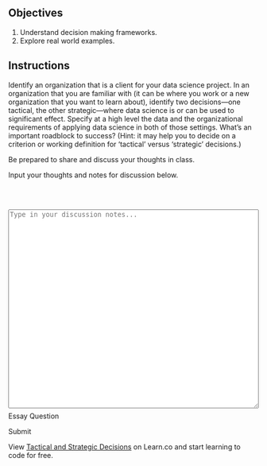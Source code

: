 ## Objectives

1. Understand decision making frameworks.
2. Explore real world examples.

## Instructions

Identify an organization that is a client for your data science project. In an organization that you are familiar with (it can be where you work or a new organization that you want to learn about), identify two decisions—one tactical, the other strategic—where data science is or can be used to significant effect.  Specify at a high level the data and the organizational requirements of applying data science in both of those settings. What’s an important roadblock to success?  (Hint: it may help you to decide on a criterion or working definition for ‘tactical’ versus ‘strategic’ decisions.)

Be prepared to share and discuss your thoughts in class.

Input your thoughts and notes for discussion below.
<p></p></br>

<div class="textarea-group" style="margin-top: 30px"><textarea class="textarea-group__textarea" placeholder="Type in your discussion notes..." style="width: 100%; height: 400px;" rows="4"></textarea><div class="textarea-group__foot" style="margin-top: -7px;"><div class="media-block util--padding-lm"><div class="media-block__content media-block__content--fill"><p>Essay Question</p></div><div class="media-block__media"><div class="button button--corners-tight button--color-purple button--height-small">Submit</div></div></div></div></div>

<p class='util--hide'>View <a href='https://learn.co/lessons/tactical-and-strategic-decisions'>Tactical and Strategic Decisions</a> on Learn.co and start learning to code for free.</p>
